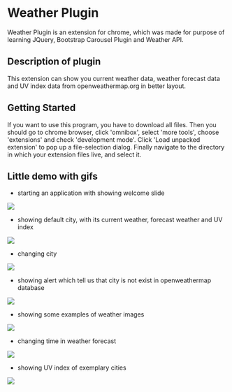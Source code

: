 # Weather Plugin

Weather Plugin is an extension for chrome, which was made for purpose of learning JQuery, Bootstrap Carousel Plugin and Weather API.

## Description of plugin
This extension can show you current weather data, weather forecast data and UV index data from openweathermap.org in better layout. 

## Getting Started

If you want to use this program, you have to download all files. Then you should go to chrome browser, click 'omnibox', select 'more tools', choose 'extensions' and check 'development mode'. Click 'Load unpacked extension' to pop up a file-selection dialog. Finally navigate to the directory in which your extension files live, and select it.

## Little demo with gifs

- starting an application with showing welcome slide

<img src="https://media.giphy.com/media/3ohhwMN0lJ2RvLTU6k/giphy.gif"/>

- showing default city, with its current weather, forecast weather and UV index

<img src="https://media.giphy.com/media/l1J9NQY2Ypk8YoitO/giphy.gif"/>

- changing city

<img src="https://media.giphy.com/media/l1J9OjShNd3Y048Gk/giphy.gif"/>

- showing alert which tell us that city is not exist in openweathermap database

<img src="https://media.giphy.com/media/xT9IgMGXp6ArWnXquY/giphy.gif"/>

- showing some examples of weather images

<img src="https://media.giphy.com/media/xT9IgjksMfGSNor6Zq/giphy.gif"/>

- changing time in weather forecast

<img src="https://media.giphy.com/media/3o7aDaI4s1J2LXiABW/giphy.gif"/>

- showing UV index of exemplary cities

<img src="https://media.giphy.com/media/3ohhwmgp7A8SQbLCxO/giphy.gif"/>





